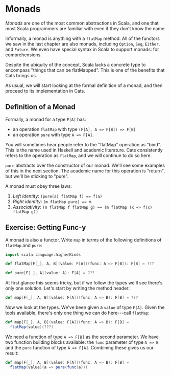 # Monads

*Monads* are one of the most common abstractions in Scala, and one that most Scala programmers are familiar with even if they don't know the name.

Informally, a monad is anything with a `flatMap` method. All of the functors we saw in the last chapter are also monads, including `Option`, `Seq`, `Either`, and `Future`. We even have special syntax in Scala to support monads: for comprehensions.

Despite the ubiquity of the concept, Scala lacks a concrete type to encompass "things that can be flatMapped". This is one of the benefits that Cats brings us.

As usual, we will start looking at the formal definition of a monad, and then proceed to its implementation in Cats.

## Definition of a Monad

Formally, a monad for a type `F[A]` has:

- an operation `flatMap` with type `(F[A], A => F[B]) => F[B]`
- an operation `pure` with type `A => F[A]`.

You will sometimes hear people refer to the "flatMap" operation as "bind". This is the name used in Haskell and academic literature. Cats consistently refers to the operation as `flatMap`, and we will continue to do so here.

`pure` abstracts over the constructor of our monad. We'll see some examples of this in the next section. The academic name for this operation is "return", but we'll be sticking to "pure".

A monad must obey three laws:

1. *Left identity*: `(pure(a) flatMap f) == f(a)`
2. *Right identity*: `(m flatMap pure) == m`
3. *Associativity*: `(m flatMap f flatMap g) == (m flatMap (x => f(x) flatMap g))`

## Exercise: Getting Func-y

A monad is also a functor. Write `map` in terms of the following definitions of `flatMap` and `pure`:

```scala
import scala.language.higherKinds

def flatMap[F[_], A, B](value: F[A])(func: A => F[B]): F[B] = ???

def pure[F[_], A](value: A): F[A] = ???
```

<div class="solution">
At first glance this seems tricky, but if we follow the types we'll see there's only one solution. Let's start by writing the method header:

```scala
def map[F[_], A, B](value: F[A])(func: A => B): F[B] = ???
```

Now we look at the types. We've been given a `value` of type `F[A]`. Given the tools available, there's only one thing we can do here---call `flatMap`:

```scala
def map[F[_], A, B](value: F[A])(func: A => B): F[B] =
  flatMap(value)(???)
```

We need a function of type `A => F[B]` as the second parameter. We have two function building blocks available: the `func` parameter of type `A => B` and the `pure` function of type `A => F[A]`. Combining these gives us our result:

```scala
def map[F[_], A, B](value: F[A])(func: A => B): F[B] =
  flatMap(value)(a => pure(func(a)))
```
</div>
